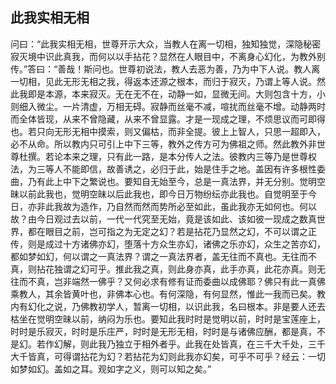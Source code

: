 ##  此我实相无相

问曰：“此我实相无相，世尊开示大众，当教人在离一切相，独知独觉，深隐秘密寂灭境中识此真我，而何以以手拈花？显然在人眼目中，不离身心幻化，为教外别传。”答曰：“善哉！斯问也。世尊初说法，教人去恶为善，乃为中下人说。教人离一切相，见此无形无相之我，得返本还源之根本，而归于寂灭，乃谓上等人说。然此我即是本源，本来寂灭。无在无不在，动静一如，显微无间。大则包含十方，小则细入微尘。一片清虚，万相无碍。寂静而丝毫不减，喧扰而丝毫不增。动静两时而全体皆现，从来不曾隐藏，从来不曾显露。才是一现成之理，不烦思议而可即得也。若只向无形无相中摸索，则又偏枯，而非全提。彼上上智人，只思一超即入，必不从命。所以教内只可引上中下三等，教外之传方可为佛祖之师。然此教外非世尊杜撰。若论本来之理，只有此一路，是本分传人之法。彼教内三等乃是世尊权法，为三等人不能即信，故善诱之，必归于此，始是住手之地。盖因有许多根性委曲，乃有此上中下之繁说也。要知自无始至今，总是一真法界，并无分别。觉明空昧以前此我也，觉明空昧以后此我也，即今日万物纷纭亦此我也。自觉明至于今日，亦非此我故为造作，乃自然而然而势所必至如此，虽此我亦无如何也。何以故？由今日观过去以前，一代一代究至无始，竟是该如此、该如彼一现成之数真世界，都在眼目之前，岂可指之为无定之幻？若是拈花乃显然之幻，不可以谓之正传，则是成过十方诸佛亦幻，堕落十方众生亦幻，诸佛之乐亦幻，众生之苦亦幻，都如梦如幻，何以谓之一真法界？谓之一真法界者，盖无往而不真也。无往而不真，则拈花独谓之幻可乎。推此我之真，则此身亦真，此手亦真，此花亦真。则无往而不真，岂非端然一佛乎？又何必求有修有证而委曲以成佛耶？佛只有此一真佛乘教人，其余皆黄叶也，非佛本心也。有何深隐，有何显然，惟此一我而已矣。教内有幻化之说，乃佛教初学人，暂离一切相，以识此我，名曰根本。非是要人还去枯坐在觉明空昧以前，纳闷为乐也。要知此我时时是觉明以前，时时是宝莲座上，时时是乐寂灭，时时是乐庄严，时时是无形无相，时时是与诸佛应酬，都是真，不是幻。若作幻解，则此我乃独立于相外者乎。此我在处皆真，在三千大千处，三千大千皆真，可得谓拈花为幻？若拈花为幻则此我亦幻矣，可乎不可乎？经云：一切如梦如幻。盖如之耳。观如字之义，则可以知之矣。”
